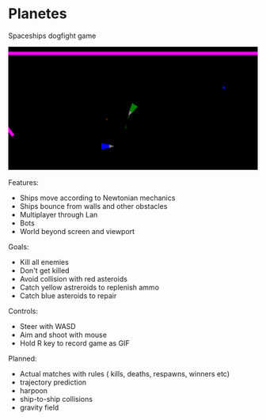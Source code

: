 # Planetes
Spaceships dogfight game

![screenshot](game.gif)

Features: 
 - Ships move according to Newtonian mechanics 
 - Ships bounce from walls and other obstacles
 - Multiplayer through Lan
 - Bots
 - World beyond screen and viewport

Goals: 
 - Kill all enemies
 - Don't get killed
 - Avoid collision with red asteroids 
 - Catch yellow astreroids to replenish ammo
 - Catch blue asteroids to repair
  
Controls:
 - Steer with WASD
 - Aim and shoot with mouse  
 - Hold R key to record game as GIF

Planned:
 - Actual matches with rules ( kills, deaths, respawns, winners etc)
 - trajectory prediction 
 - harpoon 
 - ship-to-ship collisions	
 - gravity field
